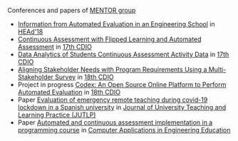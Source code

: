 Conferences and papers of [MENTOR group](http://mentor.tecnun.es)

-	[Information from Automated Evaluation in an Engineering School](http://headconf.org/head18/wp-content/uploads/pdfs/8132.pdf) in [HEAd'18](http://headconf.org/head18/)  
-	[Continuous Assessment with Flipped Learning and Automated Assessment](http://www.cdio2021.chula.ac.th/download/CDIO2021_proceeding.pdf#page=436) in [17th CDIO](https://cdio2021.chula.ac.th/)  
-	[Data Analytics of Students Continuous Assessment Activity Data](http://www.cdio2021.chula.ac.th/download/CDIO2021_proceeding.pdf#page=458) in [17th CDIO](https://cdio2021.chula.ac.th/)    
-	[Aligning Stakeholder Needs with Program Requirements Using a Multi-Stakeholder Survey](https://en.ru.is/media/cdio2022/CDIO_2022_Proceedings.pdf#page=624) in [18th CDIO](https://en.ru.is/cdio2022)    
- Project in progress [Codex: An Open Source Online Platform to Perform Automated Evaluation](https://en.ru.is/media/cdio2022/02_CDIO2022_PiPs_v2022-06-08.pdf) in [18th CDIO](https://en.ru.is/cdio2022)    
- Paper [Evaluation of emergency remote teaching during covid-19 lockdown in a Spanish university](https://ro.uow.edu.au/jutlp/vol19/iss5/07) in [Journal of University Teaching and Learning Practice (JUTLP)](https://ro.uow.edu.au/jutlp/)
- Paper <a href="http://doi.org/10.1002/cae.22681">Automated and continuous assessment implementation in a programming course</a> in <a href="https://onlinelibrary.wiley.com/journal/10990542">Computer Applications in Engineering Education</a>
